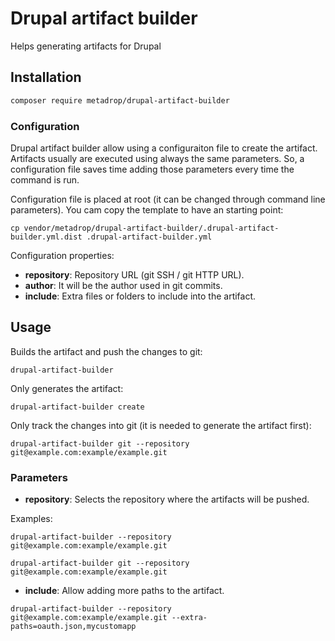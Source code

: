 # Drupal artifact builder

Helps generating artifacts for Drupal

## Installation

```bash
composer require metadrop/drupal-artifact-builder
```

### Configuration

Drupal artifact builder allow using a configuraiton file to create the artifact.
Artifacts usually are executed using always the same parameters. So, a configuration
file saves time adding those parameters every time the command is run.

Configuration file is placed at root (it can be changed through command line parameters). You cam copy the template
to have an starting point:

```
cp vendor/metadrop/drupal-artifact-builder/.drupal-artifact-builder.yml.dist .drupal-artifact-builder.yml
```

Configuration properties:

- **repository**: Repository URL (git SSH / git HTTP URL).
- **author**: It will be the author used in git commits.
- **include**: Extra files or folders to include into the artifact.

## Usage

Builds the artifact and push the changes to git:

```
drupal-artifact-builder
```

Only generates the artifact:

```
drupal-artifact-builder create
```

Only track the changes into git (it is needed to generate the artifact first):

```
drupal-artifact-builder git --repository git@example.com:example/example.git
```

### Parameters

- **repository**: Selects the repository where the artifacts will be pushed.

Examples:
```
drupal-artifact-builder --repository git@example.com:example/example.git
```

```
drupal-artifact-builder git --repository git@example.com:example/example.git
```


- **include**: Allow adding more paths to the artifact.

```
drupal-artifact-builder --repository git@example.com:example/example.git --extra-paths=oauth.json,mycustomapp
```

